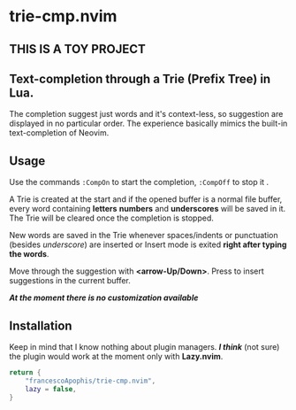 # trie-cmp.nvim 

## **THIS IS A TOY PROJECT**


## Text-completion through a Trie (Prefix Tree) in Lua.
The completion suggest just words and it's context-less, so suggestion are 
displayed in no particular order.
The experience basically mimics the built-in text-completion of Neovim.  

## Usage
Use the commands ```:CompOn``` to start the completion, ```:CompOff``` to stop it .

A Trie is created at the start and if the opened buffer 
is a normal file buffer, every word containing **letters** **numbers** and **underscores** 
will be saved in it. The Trie will be cleared once the completion is stopped. 

New words are saved in the Trie whenever spaces/indents or punctuation (besides *underscore*) are inserted or 
Insert mode is exited **right after typing the words**.

Move through the suggestion with **<arrow-Up/Down>**. Press **<Enter>** to insert suggestions in the current
buffer.

***At the moment there is no customization available***


## Installation 
Keep in mind that I know nothing about plugin managers. ***I think*** (not sure)
the plugin  would work at the moment only with **Lazy.nvim**. 

```lua
return {
    "francescoApophis/trie-cmp.nvim",
    lazy = false,
}
```





